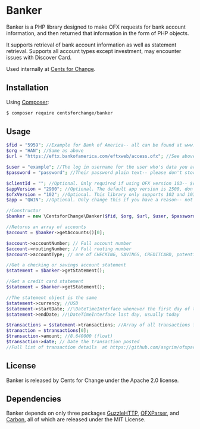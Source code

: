 # Banker
Banker is a PHP library designed to make OFX requests for bank account information, and then returned that information in the form of PHP objects. 

It supports retrieval of bank account information as well as statement retrieval. Supports all account types except investment, may encounter issues with Discover Card.

Used internally at [Cents for Change](https://centsforchange.net/).

## Installation
Using [Composer](https://getcomposer.org/):


```bash
$ composer require centsforchange/banker
```

## Usage
```php
$fid = "5959"; //Example for Bank of America-- all can be found at www.ofxhome.com
$org = "HAN"; //Same as above
$url = "https://eftx.bankofamerica.com/eftxweb/access.ofx"; //See above

$user = "example"; //The log in username for the user who's data you are trying to fetch
$password = "password"; //Their password plain text-- please don't store this-- this library doesn't and you shouldn't either. 

$clientId = ""; //Optional. Only required if using OFX version 103-- $clientId defaults to empty string
$appVersion = "2900"; //Optional. The default app version is 2500, don't change this unless you have a reason-- but there are reasons for doing so.
$ofxVersion = "102"; //Optional. This library only supports 102 and 103, defaults to 102
$app = "QWIN"; //Optional. Only change this if you have a reason-- not tested for anything other than QWIN

//Constructor
$banker = new \CentsforChange\Banker($fid, $org, $url, $user, $password, $clientId, $appVersion, $ofxVersion, $app);

//Returns an array of accounts
$account = $banker->getAccounts()[0];

$account->accountNumber; // Full account number
$account->routingNumber; // Full routing number
$account->accountType; // one of CHECKING, SAVINGS, CREDITCARD, potentially INVESTMENT (not supported for further requests)

//Get a checking or savings account statement
$statement = $banker->getStatement();

//Get a credit card statement
$statement = $banker->getStatement();

//The statement object is the same
$statement->currency; //USD
$statement->startDate; //\DateTimeInterface whenever the first day of this statement is
$statement->endDate; //\DateTimeInterface last day, usually today

$transactions = $statement->transactions; //Array of all transactions from this period.
$tranaction = $transactions[0];
$transaction->amount; //8.640000 (float)
$transaction->date; // Date the transaction posted
//Full list of transaction details  at https://github.com/asgrim/ofxparser/blob/master/lib/OfxParser/Entities/Transaction.php
```
## License
Banker is released by Cents for Change under the Apache 2.0 license.

## Dependencies
Banker depends on only three packages [GuzzleHTTP]("http://docs.guzzlephp.org/en/latest/"), [OFXParser]("https://github.com/asgrim/ofxparser"), and [Carbon]("http://carbon.nesbot.com/"), all of which are released under the MIT License.